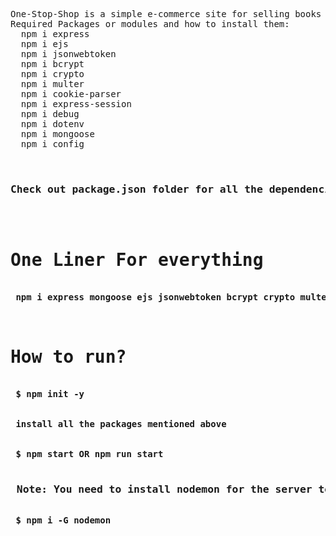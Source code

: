 
<pre>
  

One-Stop-Shop is a simple e-commerce site for selling books online related to cyber security and hacking.
Required Packages or modules and how to install them: 
  npm i express
  npm i ejs 
  npm i jsonwebtoken
  npm i bcrypt
  npm i crypto 
  npm i multer
  npm i cookie-parser
  npm i express-session
  npm i debug
  npm i dotenv
  npm i mongoose
  npm i config

  <h3>Check out package.json folder for all the dependencies used </h3>

<h1>One Liner For everything </h1>
<strong> npm i express mongoose ejs jsonwebtoken bcrypt crypto multer cookie-parser express-session debug dotenv config</strong>


<h1>How to run?</h1>
<strong> $ npm init -y </strong>
<br>
<strong> install all the packages mentioned above </strong>
<br>
<strong> $ npm start OR npm run start </strong>

<h3> Note: You need to install nodemon for the server to run: </h3>
<strong> $ npm i -G nodemon </strong>
  
</pre>

